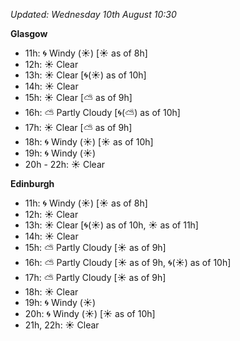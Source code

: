 *Updated: Wednesday 10th August 10:30*

**Glasgow**

* 11h: :cyclone: Windy (:sunny:) [:sunny: as of 8h]
* 12h: :sunny: Clear
* 13h: :sunny: Clear [:cyclone:(:sunny:) as of 10h]
* 14h: :sunny: Clear
* 15h: :sunny: Clear [:partly_sunny: as of 9h]
* 16h: :partly_sunny: Partly Cloudy [:cyclone:(:partly_sunny:) as of 10h]
* 17h: :sunny: Clear [:partly_sunny: as of 9h]
* 18h: :cyclone: Windy (:sunny:) [:sunny: as of 10h]
* 19h: :cyclone: Windy (:sunny:)
* 20h - 22h: :sunny: Clear

**Edinburgh**

* 11h: :cyclone: Windy (:sunny:) [:sunny: as of 8h]
* 12h: :sunny: Clear
* 13h: :sunny: Clear [:cyclone:(:sunny:) as of 10h, :sunny: as of 11h]
* 14h: :sunny: Clear
* 15h: :partly_sunny: Partly Cloudy [:sunny: as of 9h]
* 16h: :partly_sunny: Partly Cloudy [:sunny: as of 9h, :cyclone:(:sunny:) as of 10h]
* 17h: :partly_sunny: Partly Cloudy [:sunny: as of 9h]
* 18h: :sunny: Clear
* 19h: :cyclone: Windy (:sunny:)
* 20h: :cyclone: Windy (:sunny:) [:sunny: as of 10h]
* 21h, 22h: :sunny: Clear
